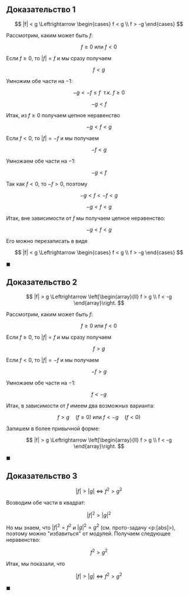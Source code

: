 ## Доказательство 1

$$ |f| < g \Leftrightarrow \begin{cases} f < g \\ f > -g \end{cases} $$

Рассмотрим, каким может быть $f$:

$$ f\geq 0 \text{ или } f < 0 $$

Если $f\geq 0$, то $|f| = f$ и мы сразу получаем

$$ f < g $$

Умножим обе части на $-1$:

$$ -g < -f \leq f \ \text{ т.к. } f\geq 0 $$

$$ -g < f $$

Итак, из $f\geq 0$ получаем цепное неравенство

$$ -g < f < g $$

Если $f < 0$, то $|f| = -f$ и мы получаем

$$ -f < g $$

Умножаем обе части на $-1$:

$$ -g < f $$

Так как $f < 0$, то $-f > 0$, поэтому

$$ -g < f < -f < g $$

$$ - g < f < g $$

Итак, вне зависимости от $f$ мы получаем цепное неравенство:

$$ - g < f < g $$

Его можно перезаписать в виде

$$ |f| < g \Leftrightarrow \begin{cases} f < g \\ f > -g \end{cases} $$

$\blacksquare$

## Доказательство 2

$$ |f| > g \Leftrightarrow \left[\begin{array}{ll} f > g \\ f < -g \end{array}\right. $$

Рассмотрим, каким может быть $f$:

$$ f\geq 0 \text{ или } f < 0 $$

Если $f\geq 0$, то $|f| = f$ и мы сразу получаем

$$ f > g $$

Если $f<0$, то $|f| = -f$ и мы получаем

$$ -f > g $$

Умножаем обе части на $-1$:

$$ f < -g $$

Итак, в зависимости от $f$ имеем два возможных варианта:

$$ f > g \quad (f\geq 0) \text{ или } f < -g \quad (f < 0) $$

Запишем в более привычной форме:

$$ |f| > g \Leftrightarrow \left[\begin{array}{ll} f > g \\ f < -g \end{array}\right. $$

$\blacksquare$

## Доказательство 3

$$ |f| > |g| \Leftrightarrow f^2 > g^2 $$

Возводим обе части в квадрат:

$$ |f|^2 > |g|^2 $$

Но мы знаем, что $|f|^2 = f^2$ и $|g|^2 = g^2$ (см. прото-задачу <p:[abs]>), поэтому можно "избавиться" от модулей. Получаем следующее неравенство:

$$ f^2 > g^2 $$

Итак, мы показали, что

$$ |f| > |g| \Leftrightarrow f^2 > g^2 $$

$\blacksquare$